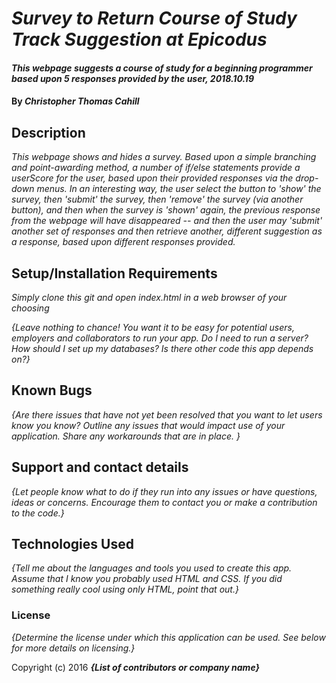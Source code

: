 # _Survey to Return Course of Study Track Suggestion at Epicodus_

#### _This webpage suggests a course of study for a beginning programmer based upon 5 responses provided by the user, 2018.10.19_

#### By _**Christopher Thomas Cahill**_

## Description

_This webpage shows and hides a survey. Based upon a simple branching and point-awarding method, a number of if/else statements provide a userScore for the user, based upon their provided responses via the drop-down menus. In an interesting way, the user select the button to 'show' the survey, then 'submit' the survey, then 'remove' the survey (via another button), and then when the survey is 'shown' again, the previous response from the webpage will have disappeared -- and then the user may 'submit' another set of responses and then retrieve another, different suggestion as a response, based upon different responses provided._

## Setup/Installation Requirements

_Simply clone this git and open index.html in a web browser of your choosing_


_{Leave nothing to chance! You want it to be easy for potential users, employers and collaborators to run your app. Do I need to run a server? How should I set up my databases? Is there other code this app depends on?}_

## Known Bugs

_{Are there issues that have not yet been resolved that you want to let users know you know?  Outline any issues that would impact use of your application.  Share any workarounds that are in place. }_

## Support and contact details

_{Let people know what to do if they run into any issues or have questions, ideas or concerns.  Encourage them to contact you or make a contribution to the code.}_

## Technologies Used

_{Tell me about the languages and tools you used to create this app. Assume that I know you probably used HTML and CSS. If you did something really cool using only HTML, point that out.}_

### License

*{Determine the license under which this application can be used.  See below for more details on licensing.}*

Copyright (c) 2016 **_{List of contributors or company name}_**

